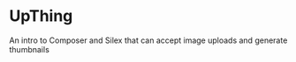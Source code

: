UpThing
=======

An intro to Composer and Silex that can accept image uploads and generate thumbnails
